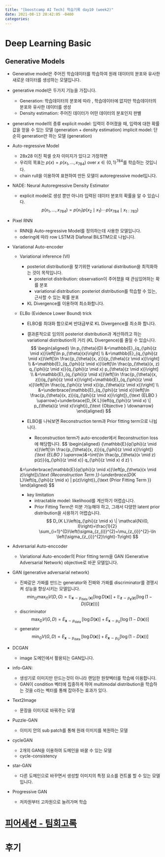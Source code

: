 ```yaml
---
title: "[boostcamp AI Tech] 학습기록 day10 (week2)"
date: 2021-08-13 20:42:05 -0400
categories:
---
```


# Deep Learning Basic
## Generative Models
* Generative model은 주어진 학습데이터를 학습하여 원래 데이터의 분포와 유사한 새로운 데이터를 생성하는 모델입니다. 
* generative model은 두가지 기능을 가집니다.
    * Generation: 학습데이터의 분포에 따라 , 학습데이터에 없지만 학습데이터의 분포와 유사한 데이터를 생성
    * Density estimation: 주어진 데이터가 어떤 데이터의 분포인지 판별

* generative model의 종류
    explicit model: 입력이 주어졌을 때, 입력에 대한 확률값을 얻을 수 있는 모델 (generation + density estimation)
    implicit model: 단순히 generation만 하는 모델 (generation)

<!-- 통계부분 충분히 이해가 안간다... 좀더 공부하고 정리할 부분... 주말 작업? -->
<!-- * Basic discrete distributions
    * Bernoulli distribution: 2개의 카테고리를 가지는 분포입니다. 하나의 확률로 표현 가능합니다.
    * categorical distribution: m개의 카테고리가 있을 때 m-1개희 확률값으로 표현 할 수 있습니다.

* Strucctire Through Independence
    *  
    
-->

* Auto-regressive Model
    * 28x28 이진 픽셀 숫자 이미지가 있다고 가정하면
    * 우리의 목표는 $p(x)=p\left(x_{1}, \ldots, x_{784}\right)$ over $x \in\{0,1\}^{784}$를 학습하는 것입니다.
    * chain rull을 이용하여 표현하여 만든 모델이 autoregressive model입니다.

* NADE: Neural Autoregressive Density Estimator
    
    * explicit model로 생성 뿐만 아니라 입력된 데이터 분포의 확률을 알 수 있습니다.
    $$
    p\left(x_{1}, \ldots, x_{784}\right)=p\left(x_{1}\right) p\left(x_{2} \mid x_{1}\right) \cdots p\left(x_{784} \mid x_{1: 783}\right)
    $$

* Pixel RNN
    * RNN을 Auto-regressive Model를 정의하는데 사용한 모델입니다.
    * odering에 따라 row LSTM과 Diafonal BiLSTM으로 나뉩니다.

<!-- * Latent Variable Models 추천?-->


* Variational Auto-encoder
    * Variational inference (VI)
        * posteriot distribution을 찾기위한 variational distribution을 최적화하는 것이 목적입니다.
            * posteriot distribution: observation이 주어졌을 때 관심있어하는 확률 분포
            * variational distribution: posteriot distribution를 학습할 수 있는, 근사할 수 있는 확률 분포
        * KL Divergence를 이용하여 최소화합니다.
    
    * ELBo (Evidence Lower Bound) trick
        * ELBO를 최대화 함으로써 반대급부로 KL Divergence를 최소화 합니다.
        * 결과론적으로 임의의 posteriot distribution과 계산하려고 하는 variational distribution의 거리 (KL Divergence)를 줄일 수 있습니다.
        $$
        \begin{aligned}
        \ln p_{\theta}(D) &=\mathbb{E}_{q_{\phi}(z \mid x)}\left[\ln p_{\theta}(x)\right] \\
        &=\mathbb{E}_{q_{\phi}(z \mid x)}\left[\ln \frac{p_{\theta}(x, z)}{p_{\theta}(z \mid x)}\right] \\
        &=\mathbb{E}_{q_{\phi}(z \mid x)}\left[\ln \frac{p_{\theta}(x, z) q_{\phi}(z \mid x)}{q_{\phi}(z \mid x) p_{\theta}(z \mid x)}\right] \\
        &=\mathbb{E}_{q_{\phi}(z \mid x)}\left[\ln \frac{p_{\theta}(x, z)}{q_{\phi}(z \mid x)}\right]+\mathbb{E}_{q_{\phi}(z \mid x)}\left[\ln \frac{q_{\phi}(z \mid x)}{p_{\theta}(z \mid x)}\right] \\
        &=\underbrace{\mathbb{E}_{q_{\phi}(z \mid x)}\left[\ln \frac{p_{\theta}(x, z)}{q_{\phi}(z \mid x)}\right]}_{\text {ELBO } \uparrow}+\underbrace{D_{K L}\left(q_{\phi}(z \mid x) \| p_{\theta}(z \mid x)\right)}_{\text {Objective } \downarrow}
        \end{aligned}
        $$

        *  ELBO를 나눠보면 Reconstruction term과 Prior fitting term으로 나뉩니다.
            * Reconstruction term가 auto-encoder에서 Reconstruction loss에 해당합니다.
        $$
        \begin{aligned}
        {\mathbb{E}_{q_{\phi}(z \mid x)}\left[\ln \frac{p_{\theta}(x, z)}{q_{\phi}(z \mid x)}\right]}_{\text {ELBO } \uparrow}&=\int_{\ln \frac{p_{\theta}(x \mid z) p(z)}{q_{\phi}(z \mid x)} q_{\phi}(z \mid x) d z} \\
        
        &=\underbrace{\mathbb{E}_{q_{\phi}(z \mid x)}\left[p_{\theta}(x \mid z)\right]}_{\text {Reconstruction Term }}-\underbrace{D_{K L}\left(q_{\phi}(z \mid x) \| p(z)\right)}_{\text {Prior Fitting Term }}
        \end{aligned}
        $$

        * key limitation
            * intractable model: likelihood를 계산하기 어렵습니다.
            * Prior Fitting Term은 미분 가능해야 하고, 그래서 다양한 latent prior distribution을 사용하기 어렵습니다.
            $$
            D_{K L}\left(q_{\phi}(z \mid x) \| \mathcal{N}(0, I)\right)=\frac{1}{2} \sum_{i=1}^{D}\left(\sigma_{z_{i}}^{2}+\mu_{z_{i}}^{2}-\ln \left(\sigma_{z_{i}}^{2}\right)-1\right)
            $$

* Adversarial Auto-enccoder
    * Variational Auto-encoder의 Prior fitting term을 GAN (Generative Adversarial Network) objective로 바꾼 모델입니다.


* GAN (generative adversarial network)
    * 진짜같은 가짜를 만드는 generator와 진짜와 가짜를 discriminator를 경쟁시켜 성능을 향상시키는 모델입니다.
    $$
    \min _{\Omega} \max _{\Pi} V(D, G)=\mathbb{E}_{\boldsymbol{x} \sim p_{\text {data }}(\boldsymbol{x})}[\log D(\boldsymbol{x})]+\mathbb{E}_{\boldsymbol{z} \sim p_{\boldsymbol{z}}(\boldsymbol{z})}[\log (1-D(G(\boldsymbol{z})))]
    $$
    * discriminator
        $$
        \max _{D} V(G, D)=E_{\mathbf{x} \sim p_{\text {data }}}[\log D(\mathbf{x})]+E_{\mathbf{x} \sim p_{G}}[\log (1-D(\mathbf{x}))]
        $$
    * generator
        $$
        \min _{G} V(G, D)=E_{\mathbf{x} \sim p_{\text {data }}}[\log D(\mathbf{x})]+E_{\mathbf{x} \sim p_{G}}[\log (1-D(\mathbf{x}))]
        $$

* DCGAN
    * image 도메인에서 활용되는 GAN입니다.

* info-GAN: 
    * 생성기로 이미지만 만드는것이 아니라 랜덤한 원핫벡터를 학습에 이용합니다.
    * GAN이 condition 벡터에 집중하게 하여 multimodal distribution을 학습하는 것을 c라는 벡터를 통해 잡아주는 효과가 있다.

* Text2Image
    * 문장을 이미지로 바꿔주는 모델

* Puzzle-GAN
    * 이미지 안의 sub patch를 통해 원래 이미지를 복원하는 모델

* cycleGAN
    * 2개의 GAN을 이용하여 도메인을 바꿀 수 있는 모델
    * cycle-consistency

* star-GAN
    * 다른 도메인으로 바꾸면서 생성할 이미지의 특정 요소를 컨트롤 할 수 있는 모델입니다.

* Progressive GAN
    * 저차원부터 고차원으로 늘려가며 학습


# [피어세션 - 팀회고록](https://hackmd.io/@ai17/r1GtwsXeY)

# 후기

